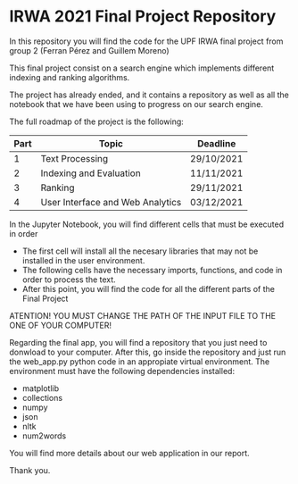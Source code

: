 # IRWA 2021 Final Project Repository

In this repository you will find the code for the UPF IRWA final project from group 2 (Ferran Pérez and Guillem Moreno)

This final project consist on a search engine which implements different indexing and ranking algorithms.

The project has already ended, and it contains a repository as well as all the notebook that we have been using to progress on our search engine.

The full roadmap of the project is the following:
 
 
| Part | Topic | Deadline |
| --- | --- | --- |
| 1 | Text Processing | 29/10/2021 |
| 2 | Indexing and Evaluation | 11/11/2021 |
| 3  | Ranking | 29/11/2021 |
| 4 | User Interface and Web Analytics | 03/12/2021 |

In the Jupyter Notebook, you will find different cells that must be executed in order
 - The first cell will install all the necesary libraries that may not be installed in the user environment.
 - The following cells have the necessary imports, functions, and code in order to process the text.
 - After this point, you will find the code for all the different parts of the Final Project

ATENTION! YOU MUST CHANGE THE PATH OF THE INPUT FILE TO THE ONE OF YOUR COMPUTER!

Regarding the final app, you will find a repository that you just need to donwload to your computer. After this, go inside the repository and just run the web_app.py python code in an appropiate virtual environment. The environment must have the following dependencies installed:

* matplotlib
* collections
* numpy
* json
* nltk
* num2words

You will find more details about our web application in our report.

Thank you.
